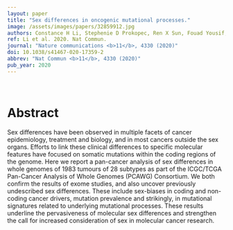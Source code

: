 ```yaml
---
layout: paper
title: "Sex differences in oncogenic mutational processes."
image: /assets/images/papers/32859912.jpg
authors: Constance H Li, Stephenie D Prokopec, Ren X Sun, Fouad Yousif, Nathaniel Schmitz,  Paul C Boutros,  
ref: Li et al. 2020. Nat Commun.
journal: "Nature communications <b>11</b>, 4330 (2020)"
doi: 10.1038/s41467-020-17359-2
abbrev: "Nat Commun <b>11</b>, 4330 (2020)"
pub_year: 2020
---
```


<br />
<div data-badge-popover="right" data-badge-type="donut" data-pmid="32859912" data-hide-no-mentions="true" class="altmetric-embed"></div>

# Abstract

Sex differences have been observed in multiple facets of cancer epidemiology, treatment and biology, and in most cancers outside the sex organs. Efforts to link these clinical differences to specific molecular features have focused on somatic mutations within the coding regions of the genome. Here we report a pan-cancer analysis of sex differences in whole genomes of 1983 tumours of 28 subtypes as part of the ICGC/TCGA Pan-Cancer Analysis of Whole Genomes (PCAWG) Consortium. We both confirm the results of exome studies, and also uncover previously undescribed sex differences. These include sex-biases in coding and non-coding cancer drivers, mutation prevalence and strikingly, in mutational signatures related to underlying mutational processes. These results underline the pervasiveness of molecular sex differences and strengthen the call for increased consideration of sex in molecular cancer research.

